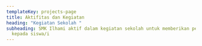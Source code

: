 ```yaml
---
templateKey: projects-page
title: Aktifitas dan Kegiatan
heading: "Kegiatan Sekolah "
subheading: SMK Ilhami aktif dalam kegiatan sekolah untuk memberikan pengalaman
  kepada siswa/i
---
```

